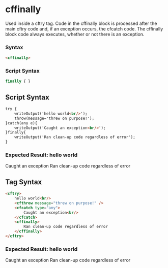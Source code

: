 # cffinally

Used inside a cftry tag. Code in the cffinally block is processed after the main cftry code and, if an exception
occurs, the cfcatch code. The cffinally block code always executes, whether or not there is an exception.

### Syntax

```html
<cffinally>
```

### Script Syntax

```javascript
finally { }
```

## Script Syntax

```html
try {
	writeOutput('hello world<br/>');
	throw(message='threw on purpose!');
}catch(any e){
	writeOutput('Caught an exception<br/>');
}finally{
	writeOutput('Ran clean-up code regardless of error');
}
```

### Expected Result: hello world
Caught an exception
Ran clean-up code regardless of error

## Tag Syntax

```html
<cftry>
	hello world<br/>
	<cfthrow message="threw on purpose!" />
	<cfcatch type="any">
		Caught an exception<br/>
	</cfcatch>
	<cffinally>
		Ran clean-up code regardless of error
	</cffinally>
</cftry>
```

### Expected Result: hello world
Caught an exception
Ran clean-up code regardless of error
